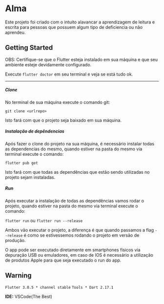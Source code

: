 # Alma

Este projeto foi criado com o intuito alavancar a aprendizagem de leitura e escrita para pessoas que possuem algum tipo de deficiencia ou não aprendeu.

## Getting Started

OBS: Certifique-se que o Flutter esteja instalado em sua máquina e que seu ambiente esteje devidamente configurado.

Execute ``` flutter doctor ``` em seu terminal e veja se está tudo ok.

---

##### Clone

No terminal de sua máquina execute o comando git:

```git clone <urlrepo>```

Isto fará com que o projeto seja baixado em sua máquina.

##### Instalação de depêndencias

Após fazer o clone do projeto na sua máquina, é necessário instalar todas as dependencias do mesmo, quando estiver na pasta do mesmo via terminal execute o comando:

```flutter pub get```

Isto fará com que todas as dependências que estão sendo utilizadas no projeto sejam instaladas.

##### Run

Após executar a instalação de todas as dependências vamos rodar o projeto, quando estiver na pasta do mesmo via terminal execute o comando:

``` flutter run ``` ou ``` flutter run --release ```

Ambos vão executar o projeto, a diferença é que quando passamos a flag ``` --release ``` é como se estivessemos rodando o projeto em versão de produção.

O app pode ser executado diretamente em smartphones físicos via depuração USB ou emuladores, em caso de IOS é necessário a utilização de produtos Apple para que seja executado o run do app.

## Warning

``` Flutter 3.0.5 * channel stable ```
``` Tools * Dart 2.17.1 ```

**IDE:** VSCode(The Best)


